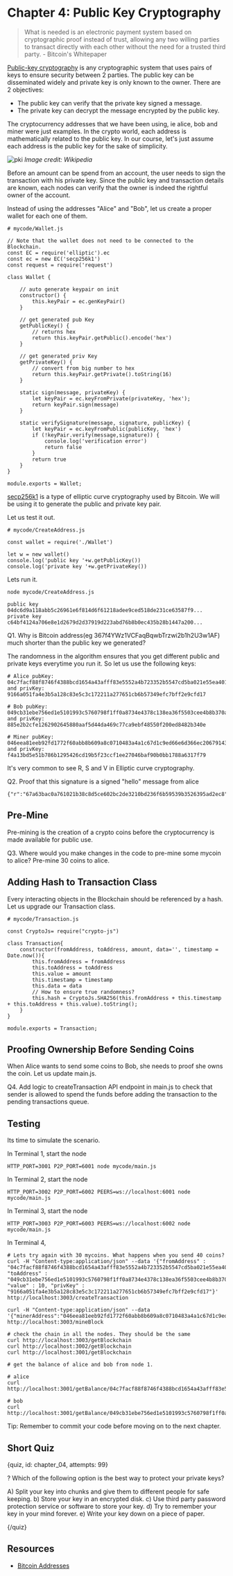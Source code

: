# Chapter 4: Public Key Cryptography

> What is needed is an electronic payment system based on cryptographic proof instead of trust, allowing any two willing parties to transact directly with each other without the need for a trusted third party. - Bitcoin's Whitepaper

[Public-key cryptography](Public-key_cryptography) is any cryptographic system that uses pairs of keys to ensure security between 2 parties. The public key can be disseminated widely and private key is only known to the owner. There are 2 objectives:

* The public key can verify that the private key signed a message.
* The private key can decrypt the message encrypted by the public key.

The cryptocurrency addresses that we have been using, ie alice, bob and miner were just examples. In the crypto world, each address is mathematically related to the public key. In our course, let's just assume each address is the public key for the sake of simplicity.

![pki](pki.png)
*Image credit: Wikipedia*

Before an amount can be spend from an account, the user needs to sign the transaction with his private key. Since the public key and transaction details are known, each nodes can verify that the owner is indeed the rightful owner of the account.

Instead of using the addresses "Alice" and "Bob", let us create a proper wallet for each one of them.

```
# mycode/Wallet.js

// Note that the wallet does not need to be connected to the Blockchain.
const EC = require('elliptic').ec
const ec = new EC('secp256k1')
const request = require('request')

class Wallet {

    // auto generate keypair on init
    constructor() {
        this.keyPair = ec.genKeyPair()
    }

    // get generated pub Key
    getPublicKey() {
        // returns hex
        return this.keyPair.getPublic().encode('hex')
    }

    // get generated priv Key
    getPrivateKey() {
        // convert from big number to hex
        return this.keyPair.getPrivate().toString(16)
    }

    static sign(message, privateKey) {
        let keyPair = ec.keyFromPrivate(privateKey, 'hex');
        return keyPair.sign(message)
    }

    static verifySignature(message, signature, publicKey) {
        let keyPair = ec.keyFromPublic(publicKey, 'hex')
        if (!keyPair.verify(message,signature)) {
            console.log('verification error')
            return false
        }
        return true
    }
}

module.exports = Wallet;
```

[secp256k1](https://en.bitcoin.it/wiki/Secp256k1) is a type of elliptic curve cryptography used by Bitcoin. We will be using it to generate the public and private key pair. 

Let us test it out.

```
# mycode/CreateAddress.js

const wallet = require('./Wallet')

let w = new wallet()
console.log('public key '+w.getPublicKey())
console.log('private key '+w.getPrivateKey())
```

Lets run it.

```
node mycode/CreateAddress.js

public key 04dc6d9a118abb5c26961e6f814d6f61218adee9ced518de231ce63587f9...
private key c64bf4124a706e8e1d2679d2d37919d223abd76b8b0ec435b28b1447a200...
```

Q1. Why is Bitcoin address(eg 367f4YWz1VCFaqBqwbTrzwi2b1h2U3w1AF) much shorter than the public key we generated?

The randomness in the algorithm ensures that you get different public and private keys everytime you run it. So let us use the following keys:

```
# Alice pubKey: 04c7facf88f8746f4388bcd1654a43afff83e5552a4b723352b5547cd5ba021e55ea4014c5cdec3133652f93a6d032b394387c487ed881cee5ac232bbc754cddec
and privKey: 9166a051fa4e3b5a128c83e5c3c172211a277651cb6b57349efc7bff2e9cfd17

# Bob pubKey: 049cb31ebe756ed1e5101993c5760798f1ff0a8734e4378c138ea36f5503cee4b8b370a028ff3464592bb118a749d8b46f99753729ed64a7a23a0a98bb282c5d75 and privKey: 885e2b2cfe1262902645880aaf5d44da469c77ca9ebf48550f200ed8482b340e

# Miner pubKey: 046eea81eeb92fd1772f60abb8b609a8c0710483a4a1c67d1c9ed66e6d366ec206791437a83812820ca9a1a6a186f3f41d1b3537a6c7a86b02a7db7ad46cc9f6e2 and privKey: f4a13bd5e51b786b1295426cd19b5f23ccf1ee27046baf90b0bb1788a6317f79
```

It's very common to see R, S and V in Elliptic curve cryptography. 

Q2. Proof that this signature is a signed "hello" message from alice

```
{"r":"67a63bac0a761021b38c8d5ce602bc2de3210bd236f6b59539b3526395ad2ec8","s":"ed2edaeb2e1893c78a460a4055ca1f6cae41e1eca6da7ae5ffc44981c33c3c97","recoveryParam":1}
```

## Pre-Mine

Pre-mining is the creation of a crypto coins before the cryptocurrency is made available for public use. 

Q3. Where would you make changes in the code to pre-mine some mycoin to alice? Pre-mine 30 coins to alice.

## Adding Hash to Transaction Class

Every interacting objects in the Blockchain should be referenced by a hash. Let us upgrade our Transaction class.

```
# mycode/Transaction.js

const CryptoJs= require("crypto-js")

class Transaction{
    constructor(fromAddress, toAddress, amount, data='', timestamp = Date.now()){
        this.fromAddress = fromAddress
        this.toAddress = toAddress
        this.value = amount
        this.timestamp = timestamp
        this.data = data
        // How to ensure true randomness?
        this.hash = CryptoJs.SHA256(this.fromAddress + this.timestamp + this.toAddress + this.value).toString();
    }
}

module.exports = Transaction;
```

## Proofing Ownership Before Sending Coins

When Alice wants to send some coins to Bob, she needs to proof she owns the coin. Let us update main.js.

Q4. Add logic to createTransaction API endpoint in main.js to check that sender is allowed to spend the funds before adding the transaction to the pending transactions queue.

## Testing

Its time to simulate the scenario.

In Terminal 1, start the node

```
HTTP_PORT=3001 P2P_PORT=6001 node mycode/main.js
```

In Terminal 2, start the node

```
HTTP_PORT=3002 P2P_PORT=6002 PEERS=ws://localhost:6001 node mycode/main.js 
```

In Terminal 3, start the node

```
HTTP_PORT=3003 P2P_PORT=6003 PEERS=ws://localhost:6002 node mycode/main.js 
```

In Terminal 4, 

```
# Lets try again with 30 mycoins. What happens when you send 40 coins?
curl -H "Content-type:application/json" --data '{"fromAddress" : "04c7facf88f8746f4388bcd1654a43afff83e5552a4b723352b5547cd5ba021e55ea4014c5cdec3133652f93a6d032b394387c487ed881cee5ac232bbc754cddec", "toAddress" : "049cb31ebe756ed1e5101993c5760798f1ff0a8734e4378c138ea36f5503cee4b8b370a028ff3464592bb118a749d8b46f99753729ed64a7a23a0a98bb282c5d75", "value" : 10, "privKey" : "9166a051fa4e3b5a128c83e5c3c172211a277651cb6b57349efc7bff2e9cfd17"}' http://localhost:3003/createTransaction

curl -H "Content-type:application/json" --data '{"minerAddress":"046eea81eeb92fd1772f60abb8b609a8c0710483a4a1c67d1c9ed66e6d366ec206791437a83812820ca9a1a6a186f3f41d1b3537a6c7a86b02a7db7ad46cc9f6e2"}' http://localhost:3003/mineBlock

# check the chain in all the nodes. They should be the same
curl http://localhost:3003/getBlockchain
curl http://localhost:3002/getBlockchain
curl http://localhost:3001/getBlockchain

# get the balance of alice and bob from node 1.

# alice
curl http://localhost:3001/getBalance/04c7facf88f8746f4388bcd1654a43afff83e5552a4b723352b5547cd5ba021e55ea4014c5cdec3133652f93a6d032b394387c487ed881cee5ac232bbc754cddec

# bob
curl http://localhost:3001/getBalance/049cb31ebe756ed1e5101993c5760798f1ff0a8734e4378c138ea36f5503cee4b8b370a028ff3464592bb118a749d8b46f99753729ed64a7a23a0a98bb282c5d75
```

Tip: Remember to commit your code before moving on to the next chapter.

## Short Quiz

{quiz, id: chapter_04, attempts: 99}

? Which of the following option is the best way to protect your private keys?

A) Split your key into chunks and give them to different people for safe keeping.
b) Store your key in an encrypted disk.
c) Use third party password protection service or software to store your key.
d) Try to remember your key in your mind forever.
e) Write your key down on a piece of paper.

{/quiz}

## Resources

* [Bitcoin Addresses](https://en.bitcoin.it/wiki/Technical_background_of_version_1_Bitcoin_addresses)